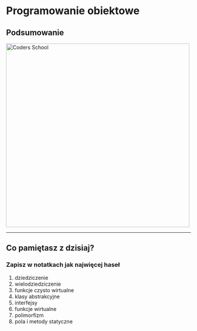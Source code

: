 <!-- .slide: data-background="#111111" -->

# Programowanie obiektowe

## Podsumowanie

<a href="https://coders.school">
    <img width="500" data-src="../coders_school_logo.png" alt="Coders School" class="plain">
</a>

___

## Co pamiętasz z dzisiaj?

### Zapisz w notatkach jak najwięcej haseł
<!-- .element: class="fragment fade-in" -->

1. <!-- .element: class="fragment fade-in" --> dziedziczenie
2. <!-- .element: class="fragment fade-in" --> wielodziedziczenie
3. <!-- .element: class="fragment fade-in" --> funkcje czysto wirtualne
4. <!-- .element: class="fragment fade-in" --> klasy abstrakcyjne
5. <!-- .element: class="fragment fade-in" --> interfejsy
6. <!-- .element: class="fragment fade-in" --> funkcje wirtualne
7. <!-- .element: class="fragment fade-in" --> polimorfizm
8. <!-- .element: class="fragment fade-in" --> pola i metody statyczne
